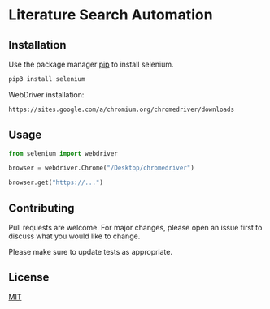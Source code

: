 # Literature Search Automation

## Installation

Use the package manager [pip](https://pip.pypa.io/en/stable/) to install selenium.

```bash
pip3 install selenium
```

WebDriver installation:

```bash
https://sites.google.com/a/chromium.org/chromedriver/downloads
```

## Usage

```python
from selenium import webdriver

browser = webdriver.Chrome("/Desktop/chromedriver")

browser.get("https://...")
```

## Contributing
Pull requests are welcome. For major changes, please open an issue first to discuss what you would like to change.

Please make sure to update tests as appropriate.

## License
[MIT](https://choosealicense.com/licenses/mit/)

